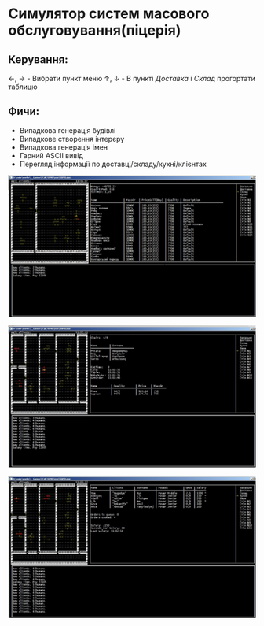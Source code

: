 ﻿# Симулятор систем масового обслуговування(піцерія)
## Керування:
←, → - Вибрати пункт меню
↑, ↓ - В пункті _Доставка_ і _Склад_ прогортати таблицю

## Фичи:
 * Випадкова генерація будівлі
 * Випадкове створення інтерєру
 * Випадкова генерація імен
 * Гарний ASCII вивід
 * Перегляд інформації по доставці/складу/кухні/клієнтах


![](readme/img1.jpg)

![](readme/img2.jpg)

![](readme/img3.jpg)